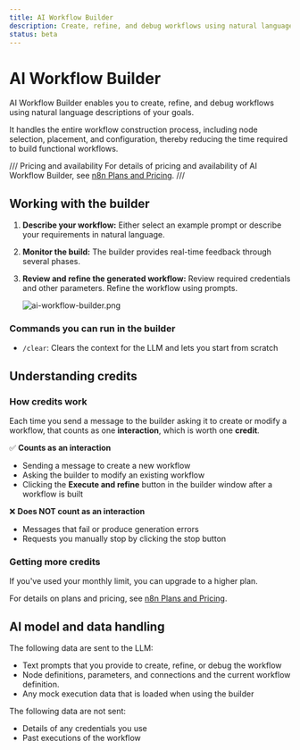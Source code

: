 ```yaml
---
title: AI Workflow Builder
description: Create, refine, and debug workflows using natural language descriptions of your goals.
status: beta
---
```


# AI Workflow Builder

AI Workflow Builder enables you to create, refine, and debug workflows using natural language descriptions of your goals.

It handles the entire workflow construction process, including node selection, placement, and configuration, thereby reducing the time required to build functional workflows.

/// Pricing and availability
For details of pricing and availability of AI Workflow Builder, see [n8n Plans and Pricing](https://n8n.io/pricing/).
///

## Working with the builder

1. **Describe your workflow:** Either select an example prompt or describe your requirements in natural language.
2. **Monitor the build:** The builder provides real-time feedback through several phases.
3. **Review and refine the generated workflow:** Review required credentials and other parameters. Refine the workflow using prompts.
    
    ![ai-workflow-builder.png](/_images/advanced-ai/ai-workflow-builder.png)
    

### Commands you can run in the builder

- `/clear`: Clears the context for the LLM and lets you start from scratch

## Understanding credits

### How credits work

Each time you send a message to the builder asking it to create or modify a workflow, that counts as one **interaction**, which is worth one **credit**.

✅ **Counts as an interaction**

- Sending a message to create a new workflow
- Asking the builder to modify an existing workflow
- Clicking the **Execute and refine** button in the builder window after a workflow is built

❌ **Does NOT count as an interaction**

- Messages that fail or produce generation errors
- Requests you manually stop by clicking the stop button

### Getting more credits

If you've used your monthly limit, you can upgrade to a higher plan.

For details on plans and pricing, see [n8n Plans and Pricing](https://n8n.io/pricing/).

## AI model and data handling

The following data are sent to the LLM:

- Text prompts that you provide to create, refine, or debug the workflow
- Node definitions, parameters, and connections and the current workflow definition.
- Any mock execution data that is loaded when using the builder

The following data are not sent:

- Details of any credentials you use
- Past executions of the workflow